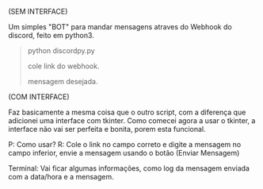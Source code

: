 (SEM INTERFACE)

Um simples "BOT" para mandar mensagens atraves do Webhook do discord, feito em python3.

> python discordpy.py
>
> cole link do webhook.
>
> mensagem desejada.




(COM INTERFACE)

Faz basicamente a mesma coisa que o outro script, com a diferença que adicionei uma interface com tkinter.
Como comecei agora a usar o tkinter, a interface não vai ser perfeita e bonita, porem esta funcional.

P: Como usar?
R: Cole o link no campo correto e digite a mensagem no campo inferior, envie a mensagem usando o botão (Enviar Mensagem)

Terminal:
Vai ficar algumas informações, como log da mensagem enviada com a data/hora e a mensagem.
